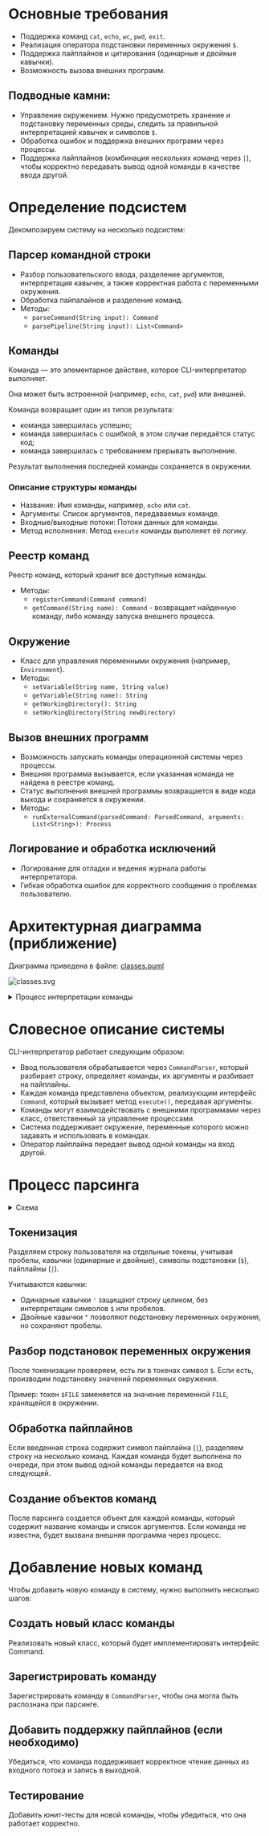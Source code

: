 # Основные требования

- Поддержка команд `cat`, `echo`, `wc`, `pwd`, `exit`.
- Реализация оператора подстановки переменных окружения `$`.
- Поддержка пайплайнов и цитирования (одинарные и двойные кавычки).
- Возможность вызова внешних программ.

## Подводные камни:

- Управление окружением. Нужно предусмотреть хранение и подстановку переменных среды, следить за правильной
  интерпретацией кавычек и символов `$`.
- Обработка ошибок и поддержка внешних программ через процессы.
- Поддержка пайплайнов (комбинация нескольких команд через `|`), чтобы корректно передавать вывод одной команды в
  качестве ввода другой.

# Определение подсистем

Декомпозируем систему на несколько подсистем:

## Парсер командной строки

- Разбор пользовательского ввода, разделение аргументов, интерпретация кавычек, а также корректная
  работа с переменными окружения.
- Обработка пайпалайнов и разделение команд.
- Методы:
    - `parseCommand(String input): Command`
    - `parsePipeline(String input): List<Command>`

## Команды

Команда — это элементарное действие, которое CLI-интерпретатор выполняет.

Она может быть встроенной (например, `echo`, `cat`, `pwd`) или внешней.

Команда возвращает один из типов результата:

* команда завершилась успешно;
* команда завершилась с ошибкой, в этом случае передаётся статус код;
* команда завершилась с требованием прерывать выполнение.

Результат выполнения последней команды сохраняется в окружении.

### Описание структуры команды

* Название: Имя команды, например, `echo` или `cat`.
* Аргументы: Список аргументов, передаваемых команде.
* Входные/выходные потоки: Потоки данных для команды.
* Метод исполнения: Метод `execute` команды выполняет её логику.

## Реестр команд

Реестр команд, который хранит все доступные команды.

- Методы:
    - `registerCommand(Command command)`
    - `getCommand(String name): Command` - возвращает найденную команду, либо команду запуска внешнего процесса.

## Окружение

- Класс для управления переменными окружения (например, `Environment`).
- Методы:
    - `setVariable(String name, String value)`
    - `getVariable(String name): String`
    - `getWorkingDirectory(): String`
    - `setWorkingDirectory(String newDirectory)`

## Вызов внешних программ

- Возможность запускать команды операционной системы через процессы.
- Внешняя программа вызывается, если указанная команда не найдена в реестре команд.
- Статус выполнения внешней программы возвращается в виде кода выхода и сохраняется в окружении.
- Методы:
    - `runExternalCommand(parsedCommand: ParsedCommand, arguments: List<String>): Process`

## Логирование и обработка исключений

- Логирование для отладки и ведения журнала работы интерпретатора.
- Гибкая обработка ошибок для корректного сообщения о проблемах пользователю.

# Архитектурная диаграмма (приближение)

Диаграмма приведена в файле: [classes.puml](classes.puml)

![classes.svg](images/classes.svg)

<details>
  <summary>Процесс интерпретации команды</summary>

![parsing.svg](images/parsing.svg)

</details>

# Словесное описание системы

CLI-интерпретатор работает следующим образом:

- Ввод пользователя обрабатывается через `CommandParser`, который разбирает строку, определяет команды, их аргументы и
  разбивает на пайплайны.
- Каждая команда представлена объектом, реализующим интерфейс `Command`, который вызывает метод `execute()`, передавая
  аргументы.
- Команды могут взаимодействовать с внешними программами через класс, ответственный за управление процессами.
- Система поддерживает окружение, переменные которого можно задавать и использовать в командах.
- Оператор пайплайна передает вывод одной команды на вход другой.

# Процесс парсинга

<details>
  <summary>Схема</summary>

![parsing.svg](images/parsing.svg)

</details>

## Токенизация

Разделяем строку пользователя на отдельные токены, учитывая пробелы,
кавычки (одинарные и двойные), символы подстановки (`$`), пайплайны (`|`).

Учитываются кавычки:

* Одинарные кавычки `'` защищают строку целиком, без интерпретации символов `$` или пробелов.
* Двойные кавычки `"` позволяют подстановку переменных окружения, но сохраняют пробелы.

## Разбор подстановок переменных окружения

После токенизации проверяем, есть ли в токенах символ `$`.
Если есть, производим подстановку значений переменных окружения.

Пример: токен `$FILE` заменяется на значение переменной `FILE`, хранящейся в окружении.

## Обработка пайплайнов

Если введенная строка содержит символ пайплайна (`|`), разделяем строку на несколько команд.
Каждая команда будет выполнена по очереди, при этом вывод одной команды передается на вход следующей.

## Создание объектов команд

После парсинга создается объект для каждой команды, который содержит название команды и список аргументов.
Если команда не известна, будет вызвана внешняя программа через процесс.

# Добавление новых команд

Чтобы добавить новую команду в систему, нужно выполнить несколько шагов:

## Создать новый класс команды

Реализовать новый класс, который будет имплементировать интерфейс Command.

## Зарегистрировать команду

Зарегистрировать команду в `CommandParser`, чтобы она могла быть распознана при парсинге.

## Добавить поддержку пайплайнов (если необходимо)

Убедиться, что команда поддерживает корректное чтение данных из входного потока и запись в выходной.

## Тестирование

Добавить юнит-тесты для новой команды, чтобы убедиться, что она работает корректно.
